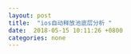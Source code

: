 ```yaml
---
layout: post
title:  "ios自动释放池底层分析 "
date:  2018-05-15 10:11:26 +0800
categories: none
---
```








